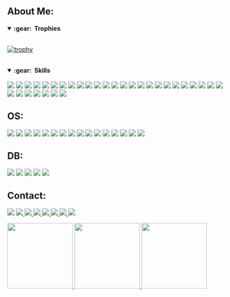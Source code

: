 
<h2>About Me:</h2>
<details open>
<summary><b>:gear: &nbsp;Trophies</b></summary> 
<br>

[![trophy](https://github-profile-trophy.vercel.app/?username=bakhtaki&theme=onedark)](https://github.com/ryo-ma/github-profile-trophy) 

</details>
<br>


<details open>
<summary><b>:gear: &nbsp;Skills</b></summary>
<br>
<img src="https://img.shields.io/badge/Python-FFD43B?style=for-the-badge&logo=python&logoColor=blue&style=flat" /> <img src="https://img.shields.io/badge/R-276DC3?style=for-the-badge&logo=r&logoColor=white&style=flat" />
<img src="https://img.shields.io/badge/Numpy-777BB4?style=for-the-badge&logo=numpy&logoColor=white&style=flat" />
<img src="https://img.shields.io/badge/Go-00ADD8?style=for-the-badge&logo=go&logoColor=white&style=flat" />
<img src="https://img.shields.io/badge/Pandas-2C2D72?style=for-the-badge&logo=pandas&logoColor=white&style=flat" /> <img src="https://img.shields.io/badge/Raspberry%20Pi-A22846?style=for-the-badge&logo=Raspberry%20Pi&logoColor=white&style=flat" /> 
<img src="https://img.shields.io/badge/C%2B%2B-00599C?style=for-the-badge&logo=c%2B%2B&logoColor=white&style=flat" />
<img src="https://img.shields.io/badge/json-5E5C5C?style=for-the-badge&logo=json&logoColor=white&style=flat" />
<img src="https://img.shields.io/badge/Plotly-239120?style=for-the-badge&logo=plotly&logoColor=white&style=flat" /> <img src="https://img.shields.io/badge/conda-342B029.svg?&style=for-the-badge&logo=anaconda&logoColor=white&style=flat" /> 
<img src="https://img.shields.io/badge/Docker-2CA5E0?style=for-the-badge&logo=docker&logoColor=white&style=flat" /> 
<img src="https://img.shields.io/badge/Django-092E20?style=for-the-badge&logo=django&logoColor=green&style=flat" /> 
<img src="https://img.shields.io/badge/PowerBI-F2C811?style=for-the-badge&logo=Power%20BI&logoColor=white&style=flat" />
<img src="https://img.shields.io/badge/Shell_Script-121011?style=for-the-badge&logo=gnu-bash&logoColor=white&style=flat" /> <img src="https://img.shields.io/badge/Socket.io-010101?&style=for-the-badge&logo=Socket.io&logoColor=white&style=flat" /> 
<img src="https://img.shields.io/badge/Editor%20Config-E0EFEF?style=for-the-badge&logo=editorconfig&logoColor=000&style=flat" />
 <img src="https://img.shields.io/badge/Visual_Studio_Code-0078D4?style=for-the-badge&logo=visual%20studio%20code&logoColor=white&style=flat" /> 
 <img src="	https://img.shields.io/badge/VIM-%2311AB00.svg?&style=for-the-badge&logo=vim&logoColor=white&style=flat" />
<img src="https://img.shields.io/badge/PyCharm-000000.svg?&style=for-the-badge&logo=PyCharm&logoColor=white&style=flat" /> 
<img src="https://img.shields.io/badge/NeoVim-%2357A143.svg?&style=for-the-badge&logo=neovim&logoColor=white&style=flat" />
<img src="https://img.shields.io/badge/CLion-000000?style=for-the-badge&logo=clion&logoColor=white&style=flat" /> 
<img src="https://img.shields.io/badge/Atom-66595C?style=for-the-badge&logo=Atom&logoColor=white&style=flat" /> <img src="https://img.shields.io/badge/Google%20Sheets-34A853?style=for-the-badge&logo=google-sheets&logoColor=white&style=flat" /> 
<img src="https://img.shields.io/badge/LibreOffice-18A303?style=for-the-badge&logo=LibreOffice&logoColor=white&style=flat" /> 
<img src="https://img.shields.io/badge/Microsoft_Excel-217346?style=for-the-badge&logo=microsoft-excel&logoColor=white&style=flat" /> 
<img src="https://img.shields.io/badge/Prezi-3181FF?style=for-the-badge&logo=prezi&logoColor=white&style=flat" /> 
<img src="https://img.shields.io/badge/Microsoft_Visio-3955A3?style=for-the-badge&logo=microsoft-visio&logoColor=white&style=flat" /> <img src="https://img.shields.io/badge/Microsoft_SharePoint-0078D4?style=for-the-badge&logo=microsoft-sharepoint&logoColor=white&style=flat" /> <img src="https://img.shields.io/badge/GNU%20Bash-4EAA25?style=for-the-badge&logo=GNU%20Bash&logoColor=white&style=flat" /> <img src="https://img.shields.io/badge/tmux-1BB91F?style=for-the-badge&logo=tmux&logoColor=white&style=flat" /> <img src="https://img.shields.io/badge/windows%20terminal-4D4D4D?style=for-the-badge&logo=windows%20terminal&logoColor=white&style=flat" />
 <img src="https://img.shields.io/badge/powershell-5391FE?style=for-the-badge&logo=powershell&logoColor=white&style=flat" /> 
<h2>OS:</h2>
<img src="https://img.shields.io/badge/cisco-0078D6?style=for-the-badge&logo=cisco&logoColor=green&style=flat" /> <img src="https://img.shields.io/badge/vmware-0078D6?style=for-the-badge&logo=vmware&logoColor=white&style=flat" /> <img src="https://img.shields.io/badge/hp-0078D6?style=for-the-badge&logo=hp&logoColor=white&style=flat" /> <img src="https://img.shields.io/badge/Microsoft-666666?style=for-the-badge&logo=microsoft&logoColor=white&style=flat" /> <img src="https://img.shields.io/badge/Alpine_Linux-0D597F?style=for-the-badge&logo=alpine-linux&logoColor=white&style=flat" /> <img src="https://img.shields.io/badge/Arch_Linux-1793D1?style=for-the-badge&logo=arch-linux&logoColor=white&style=flat" /> <img src="https://img.shields.io/badge/Cent%20OS-262577?style=for-the-badge&logo=CentOS&logoColor=white&style=flat" /> <img src="https://img.shields.io/badge/Fedora-294172?style=for-the-badge&logo=fedora&logoColor=white&style=flat" /> <img src="https://img.shields.io/badge/Kali_Linux-557C94?style=for-the-badge&logo=kali-linux&logoColor=white&style=flat" /> <img src="https://img.shields.io/badge/Linux-FCC624?style=for-the-badge&logo=linux&logoColor=black&style=flat" /> 
<img src="https://img.shields.io/badge/mac%20os-000000?style=for-the-badge&logo=apple&logoColor=white&style=flat" /> <img src="https://img.shields.io/badge/manjaro-35BF5C?style=for-the-badge&logo=manjaro&logoColor=white&style=flat" /> <img src="https://img.shields.io/badge/Red%20Hat-EE0000?style=for-the-badge&logo=redhat&logoColor=white&style=flat" /> 
<img src="https://img.shields.io/badge/SUSE-0C322C?style=for-the-badge&logo=SUSE&logoColor=white&style=flat" /> <img src="https://img.shields.io/badge/Ubuntu-E95420?style=for-the-badge&logo=ubuntu&logoColor=white&style=flat" /> <img src="https://img.shields.io/badge/Windows-0078D6?style=for-the-badge&logo=windows&logoColor=white&style=flat" /> 
<h2>DB:</h2>
<img src="https://img.shields.io/badge/Microsoft%20SQL%20Server-CC2927?style=for-the-badge&logo=microsoft%20sql%20server&logoColor=white&style=flat" /> <img src="https://img.shields.io/badge/MariaDB-003545?style=for-the-badge&logo=mariadb&logoColor=white&style=flat" /> <img src="https://img.shields.io/badge/MongoDB-4EA94B?style=for-the-badge&logo=mongodb&logoColor=white&style=flat" /> <img src="https://img.shields.io/badge/MySQL-005C84?style=for-the-badge&logo=mysql&logoColor=white&style=flat" />  <img src="https://img.shields.io/badge/SQLite-07405E?style=for-the-badge&logo=sqlite&logoColor=white&style=flat" />
</details>
<h2>Contact:</h2>

<img src="https://img.shields.io/badge/Gmail-D14836?style=for-the-badge&logo=gmail&logoColor=white&style=flat" /> <a href="https://twitter.com/hamidrb85"><img src="https://img.shields.io/badge/Twitter-1DA1F2?style=for-the-badge&logo=twitter&logoColor=white&style=flat" /><a href="https://www.linkedin.com/in/hamid-reza-bakhtaki-7760b546/"> <img src="https://img.shields.io/badge/LinkedIn-0077B5?style=for-the-badge&logo=linkedin&logoColor=whit&style=flat" /> <img src="https://img.shields.io/badge/Telegram-2CA5E0?style=for-the-badge&logo=telegram&logoColor=white&style=flat" /> <img src="https://img.shields.io/badge/Discord-5865F2?style=for-the-badge&logo=discord&logoColor=white&style=flat" /> <img src="https://img.shields.io/badge/Skype-00AFF0?style=for-the-badge&logo=skype&logoColor=white&style=flat" /><a href="https://www.kaggle.com/hamidrezabakhtaki"> <img src="https://img.shields.io/badge/Kaggle-20BEFF?style=for-the-badge&logo=Kaggle&logoColor=white&style=flat" /> <a href="https://www.reddit.com/user/hamidrb85"><img src="https://img.shields.io/badge/Reddit-FF4500?style=for-the-badge&logo=reddit&logoColor=white&style=flat" /> 


<img height="150px" src="https://github-readme-stats.vercel.app/api?username=bakhtaki&count_private=true&theme=cobalt&show_icons=true" />
<img height="150px"  src="https://github-readme-stats.vercel.app/api/top-langs/?username=bakhtaki&layout=compact" />  <img height="150px" src="https://github-readme-streak-stats.herokuapp.com/?user=bakhtaki"/>
 




